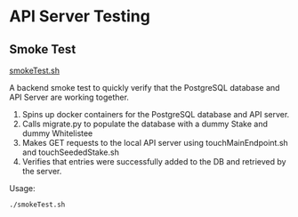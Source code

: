 # API Server Testing


## Smoke Test
[smokeTest.sh](smokeTest.sh)

A backend smoke test to quickly verify that the PostgreSQL database and API Server are working together.

1. Spins up docker containers for the PostgreSQL database and API server.
2. Calls migrate.py to populate the database with a dummy Stake and dummy Whitelistee
3. Makes GET requests to the local API server using touchMainEndpoint.sh and touchSeededStake.sh
4. Verifies that entries were successfully added to the DB and retrieved by the server.


Usage:
```
./smokeTest.sh
```
